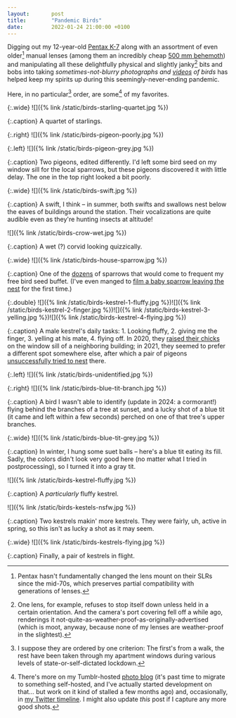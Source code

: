```yaml
---
layout:       post
title:        "Pandemic Birds"
date:         2022-01-24 21:00:00 +0100
---
```


Digging out my 12-year-old [Pentax K-7](https://en.wikipedia.org/wiki/Pentax_K-7) along with an assortment of even older[^mount] manual lenses (among them an incredibly cheap [500 mm behemoth](https://www.pentaxforums.com/userreviews/quantaray-500mm-f8-f32.html)) and manipulating all these delightfully physical and slightly janky[^lens] bits and bobs into taking *sometimes-not-blurry photographs and [videos](https://www.youtube.com/playlist?list=PLTphPoE54a1vvZf85pqY5N1tdQrtGv6-s) of birds* has helped keep my spirits up during this seemingly-never-ending pandemic.

[^mount]: Pentax hasn't fundamentally changed the lens mount on their SLRs since the mid-70s, which preserves partial compatibility with generations of lenses.

[^lens]: One lens, for example, refuses to stop itself down unless held in a certain orientation. And the camera's port covering fell off a while ago, renderings it not-quite-as-weather-proof-as-originally-advertised (which is moot, anyway, because none of my lenses are weather-proof in the slightest).

Here, in no particular[^order] order, are some[^more] of my favorites.

[^order]: I suppose they are ordered by one criterion: The first's from a walk, the rest have been taken through my apartment windows during various levels of state-or-self-dictated lockdown.

[^more]: There's more on my Tumblr-hosted [photo blog](https://aufgeloest.tumblr.com) (it's past time to migrate to something self-hosted, and I've actually started development on that... but work on it kind of stalled a few months ago) and, occasionally, in [my Twitter timeline](https://twitter.com/doersino). I might also update *this* post if I capture any more good shots.

{:.wide}
![]({% link /static/birds-starling-quartet.jpg %})

{:.caption}
A quartet of starlings.

{:.right}
![]({% link /static/birds-pigeon-poorly.jpg %})

{:.left}
![]({% link /static/birds-pigeon-grey.jpg %})

{:.caption}
Two pigeons, edited differently. I'd left some bird seed on my window sill for the local sparrows, but these pigeons discovered it with little delay. The one in the top right looked a bit poorly.


{:.wide}
![]({% link /static/birds-swift.jpg %})

{:.caption}
A swift, I think – in summer, both swifts and swallows nest below the eaves of buildings around the station. Their vocalizations are quite audible even as they're hunting insects at altitude!

![]({% link /static/birds-crow-wet.jpg %})

{:.caption}
A wet (?) corvid looking quizzically.

{:.wide}
![]({% link /static/birds-house-sparrow.jpg %})

{:.caption}
One of the [dozens](https://www.youtube.com/watch?v=lPymAs_Pyi8) of sparrows that would come to frequent my free bird seed buffet. (I've even manged to [film a baby sparrow leaving the nest](https://www.youtube.com/watch?v=Xi1DLuhMXik) for the first time.)

{:.double}
![]({% link /static/birds-kestrel-1-fluffy.jpg %})![]({% link /static/birds-kestrel-2-finger.jpg %})![]({% link /static/birds-kestrel-3-yelling.jpg %})![]({% link /static/birds-kestrel-4-flying.jpg %})

{:.caption}
A male kestrel's daily tasks: 1. Looking fluffy, 2. giving me the finger, 3. yelling at his mate, 4. flying off. In 2020, they [raised their chicks](https://www.youtube.com/watch?v=G10JjStSEOk) on the window sill of a neighboring building; in 2021, they seemed to prefer a different spot somewhere else, after which a pair of pigeons [unsuccessfully tried to nest](https://www.youtube.com/watch?v=1Wjt8UTLFdQ) there.

{:.left}
![]({% link /static/birds-unidentified.jpg %})

{:.right}
![]({% link /static/birds-blue-tit-branch.jpg %})

{:.caption}
A bird I wasn't able to identify (update in 2024: a cormorant!) flying behind the branches of a tree at sunset, and a lucky shot of a blue tit (it came and left within a few seconds) perched on one of that tree's upper branches.

{:.wide}
![]({% link /static/birds-blue-tit-grey.jpg %})

{:.caption}
In winter, I hung some suet balls – here's a blue tit eating its fill. Sadly, the colors didn't look very good here (no matter what I tried in postprocessing), so I turned it into a gray tit.

![]({% link /static/birds-kestrel-fluffy.jpg %})

{:.caption}
A *particularly* fluffy kestrel.

![]({% link /static/birds-kestels-nsfw.jpg %})

{:.caption}
Two kestrels makin' more kestrels. They were fairly, uh, active in spring, so this isn't as lucky a shot as it may seem.

{:.wide}
![]({% link /static/birds-kestrels-flying.jpg %})

{:.caption}
Finally, a pair of kestrels in flight.
